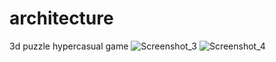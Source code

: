 # architecture

3d puzzle hypercasual game
![Screenshot_3](https://user-images.githubusercontent.com/28903266/110215180-790ee180-7eb9-11eb-9d20-39b9abcbff93.png)
![Screenshot_4](https://user-images.githubusercontent.com/28903266/110215181-79a77800-7eb9-11eb-8554-a3afb9025d15.png)
